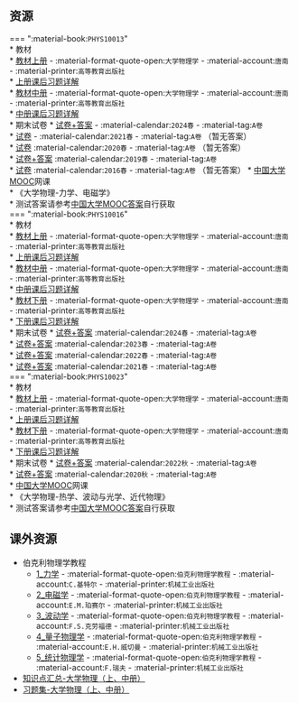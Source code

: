 ## 资源  
=== ":material-book:`PHYS10013`"  
    * 教材  
        * [教材上册](https://api.ecylt.top/v1/lanzou_link?url=https://cqu-openlib.lanzout.com/i3INQ23c627i&type=down) - :material-format-quote-open:`大学物理学` - :material-account:`唐南` - :material-printer:`高等教育出版社`  
            * [上册课后习题详解](https://api.ecylt.top/v1/lanzou_link?url=https://cqu-openlib.lanzout.com/icOmL23c5f1e&type=down)  
        * [教材中册](https://api.ecylt.top/v1/lanzou_link?url=https://cqu-openlib.lanzout.com/ifl4X23c6bni&type=down) - :material-format-quote-open:`大学物理学` - :material-account:`唐南` - :material-printer:`高等教育出版社`  
            * [中册课后习题详解](https://api.ecylt.top/v1/lanzou_link?url=https://cqu-openlib.lanzout.com/ii5Pq23c5xhi&type=down)  
    * 期末试卷
        * [试卷+答案](https://api.ecylt.top/v1/lanzou_link?url=https://cqu-openlib.lanzout.com/iHxsF23c8bli&type=down) - :material-calendar:`2024春` - :material-tag:`A卷`  
        * [试卷](https://api.ecylt.top/v1/lanzou_link?url=https://cqu-openlib.lanzout.com/ijLj123c8bgd&type=down) - :material-calendar:`2021春` - :material-tag:`A卷` （暂无答案）  
        * [试卷](https://api.ecylt.top/v1/lanzou_link?url=https://cqu-openlib.lanzout.com/iqnlR23c8bcj&type=down) :material-calendar:`2020春` - :material-tag:`A卷` （暂无答案）  
        * [试卷+答案](https://api.ecylt.top/v1/lanzou_link?url=https://cqu-openlib.lanzout.com/i6iG123c8b9g&type=down) :material-calendar:`2019春` - :material-tag:`A卷`  
        * [试卷](https://api.ecylt.top/v1/lanzou_link?url=https://cqu-openlib.lanzout.com/iyr0S23c8b4b&type=down) :material-calendar:`2016春` - :material-tag:`A卷` （暂无答案）
    * [中国大学MOOC](https://www.icourse163.org/)网课  
        * 《大学物理-力学、电磁学》  
            * 测试答案请参考[中国大学MOOC答案](../技巧/推荐使用的网站等/中国大学MOOC答案.md)自行获取  
=== ":material-book:`PHYS10016`"  
    * 教材  
        * [教材上册](https://api.ecylt.top/v1/lanzou_link?url=https://cqu-openlib.lanzout.com/i3INQ23c627i&type=down) - :material-format-quote-open:`大学物理学` - :material-account:`唐南` - :material-printer:`高等教育出版社`  
            * [上册课后习题详解](https://api.ecylt.top/v1/lanzou_link?url=https://cqu-openlib.lanzout.com/icOmL23c5f1e&type=down)  
        * [教材中册](https://api.ecylt.top/v1/lanzou_link?url=https://cqu-openlib.lanzout.com/ifl4X23c6bni&type=down) - :material-format-quote-open:`大学物理学` - :material-account:`唐南` - :material-printer:`高等教育出版社`  
            * [中册课后习题详解](https://api.ecylt.top/v1/lanzou_link?url=https://cqu-openlib.lanzout.com/ii5Pq23c5xhi&type=down)  
        * [教材下册](https://api.ecylt.top/v1/lanzou_link?url=https://cqu-openlib.lanzout.com/ilpy523c68qd&type=down) - :material-format-quote-open:`大学物理学` - :material-account:`唐南` - :material-printer:`高等教育出版社`  
            * [下册课后习题详解](https://api.ecylt.top/v1/lanzou_link?url=https://cqu-openlib.lanzout.com/iRlmy23c5s7i&type=down)  
    * 期末试卷
        * [试卷+答案](https://api.ecylt.top/v1/lanzou_link?url=https://cqu-openlib.lanzout.com/i9lMe22kr73c&type=down) :material-calendar:`2024春` - :material-tag:`A卷`  
        * [试卷+答案](https://api.ecylt.top/v1/lanzou_link?url=https://cqu-openlib.lanzout.com/iplN523c8bwj&type=down) :material-calendar:`2023春` - :material-tag:`A卷`  
        * [试卷+答案](https://api.ecylt.top/v1/lanzou_link?url=https://cqu-openlib.lanzout.com/i7po523c8bre&type=down) :material-calendar:`2022春` - :material-tag:`A卷`  
        * [试卷+答案](https://api.ecylt.top/v1/lanzou_link?url=https://cqu-openlib.lanzout.com/iei8g23c8bpc&type=down) :material-calendar:`2021春` - :material-tag:`A卷`  
=== ":material-book:`PHYS10023`"  
    * 教材  
        * [教材上册](https://api.ecylt.top/v1/lanzou_link?url=https://cqu-openlib.lanzout.com/i3INQ23c627i&type=down) - :material-format-quote-open:`大学物理学` - :material-account:`唐南` - :material-printer:`高等教育出版社`  
            * [上册课后习题详解](https://api.ecylt.top/v1/lanzou_link?url=https://cqu-openlib.lanzout.com/icOmL23c5f1e&type=down)  
        * [教材下册](https://api.ecylt.top/v1/lanzou_link?url=https://cqu-openlib.lanzout.com/ilpy523c68qd&type=down) - :material-format-quote-open:`大学物理学` - :material-account:`唐南` - :material-printer:`高等教育出版社`  
            * [下册课后习题详解](https://api.ecylt.top/v1/lanzou_link?url=https://cqu-openlib.lanzout.com/iRlmy23c5s7i&type=down)  
    * 期末试卷
        * [试卷+答案](https://api.ecylt.top/v1/lanzou_link?url=https://cqu-openlib.lanzout.com/iu7UL23c8cbe&type=down) :material-calendar:`2022秋` - :material-tag:`A卷`  
        * [试卷+答案](https://api.ecylt.top/v1/lanzou_link?url=https://cqu-openlib.lanzout.com/iDfjF22p5hqd&type=down) :material-calendar:`2020秋` - :material-tag:`A卷`  
    * [中国大学MOOC](https://www.icourse163.org/)网课  
        * 《大学物理-热学、波动与光学、近代物理》  
            * 测试答案请参考[中国大学MOOC答案](../技巧/推荐使用的网站等/中国大学MOOC答案.md)自行获取  

## 课外资源  
- 伯克利物理学教程  
    - [1_力学](https://api.ecylt.top/v1/lanzou_link?url=https://cqu-openlib.lanzout.com/ibr4523c7jqf&type=down) - :material-format-quote-open:`伯克利物理学教程` - :material-account:`C.基特尔` - :material-printer:`机械工业出版社`  
    - [2_电磁学](https://api.ecylt.top/v1/lanzou_link?url=https://cqu-openlib.lanzout.com/i4AW823c7plg&type=down) - :material-format-quote-open:`伯克利物理学教程` - :material-account:`E.M.珀赛尔` - :material-printer:`机械工业出版社`  
    - [3_波动学](https://api.ecylt.top/v1/lanzou_link?url=https://cqu-openlib.lanzout.com/iHSkL23c7tti&type=down) - :material-format-quote-open:`伯克利物理学教程` - :material-account:`F.S.克劳福德` - :material-printer:`机械工业出版社`  
    - [4_量子物理学](https://api.ecylt.top/v1/lanzou_link?url=https://cqu-openlib.lanzout.com/iagN023c7zoj&type=down) - :material-format-quote-open:`伯克利物理学教程` - :material-account:`E.H.威切曼` - :material-printer:`机械工业出版社`  
    - [5_统计物理学](https://api.ecylt.top/v1/lanzou_link?url=https://cqu-openlib.lanzout.com/i46CF23c81wj&type=down) - :material-format-quote-open:`伯克利物理学教程` - :material-account:`F.瑞夫` - :material-printer:`机械工业出版社`  
- [知识点汇总-大学物理（上、中册）](https://api.ecylt.top/v1/lanzou_link?url=https://cqu-openlib.lanzout.com/ihDCN23c9d5a&type=down)
- [习题集-大学物理（上、中册）](https://api.ecylt.top/v1/lanzou_link?url=https://cqu-openlib.lanzout.com/i87kA23c96ra&type=down)